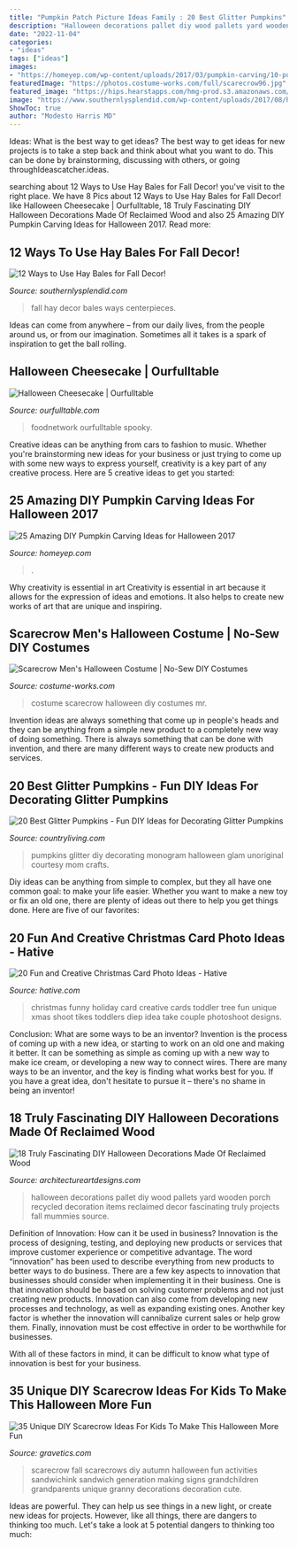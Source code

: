 ```yaml
---
title: "Pumpkin Patch Picture Ideas Family : 20 Best Glitter Pumpkins"
description: "Halloween decorations pallet diy wood pallets yard wooden porch recycled decoration items reclaimed decor fascinating truly projects fall mummies source"
date: "2022-11-04"
categories:
- "ideas"
tags: ["ideas"]
images:
- "https://homeyep.com/wp-content/uploads/2017/03/pumpkin-carving/10-pumpkin-carving-ideas-for-halloween.jpg"
featuredImage: "https://photos.costume-works.com/full/scarecrow96.jpg"
featured_image: "https://hips.hearstapps.com/hmg-prod.s3.amazonaws.com/images/glitter-pumpkins-monogram-1530805101.jpg?crop=1xw:1xh;center,top&amp;resize=480:*"
image: "https://www.southernlysplendid.com/wp-content/uploads/2017/08/hay5.jpg"
ShowToc: true
author: "Modesto Harris MD"
---
```



Ideas: What is the best way to get ideas?
The best way to get ideas for new projects is to take a step back and think about what you want to do. This can be done by brainstorming, discussing with others, or going throughIdeascatcher.ideas.

	

		
searching about 12 Ways to Use Hay Bales for Fall Decor! you've visit to the right place. We have 8 Pics about 12 Ways to Use Hay Bales for Fall Decor! like Halloween Cheesecake | Ourfulltable, 18 Truly Fascinating DIY Halloween Decorations Made Of Reclaimed Wood and also 25 Amazing DIY Pumpkin Carving Ideas for Halloween 2017. Read more:
		
    
## 12 Ways To Use Hay Bales For Fall Decor!

<img loading=lazy src="https://www.southernlysplendid.com/wp-content/uploads/2017/08/hay5.jpg" onerror="this.onerror=null;this.src='https://tse3.mm.bing.net/th?id=OIP.Vmdd0Rj1IoBNTL_Xig7w6gHaLB&amp;pid=15.1';" alt="12 Ways to Use Hay Bales for Fall Decor!">

_Source: southernlysplendid.com_

>fall hay decor bales ways centerpieces. 

	

Ideas can come from anywhere – from our daily lives, from the people around us, or from our imagination. Sometimes all it takes is a spark of inspiration to get the ball rolling.

    
## Halloween Cheesecake | Ourfulltable

<img loading=lazy src="https://ourfulltable.com/wp-content/uploads/2020/10/ccookingfoto1532379411960.jpeg" onerror="this.onerror=null;this.src='https://tse2.mm.bing.net/th?id=OIP.d5RrFsAq9IJgrRn3iAFkAAHaFj&amp;pid=15.1';" alt="Halloween Cheesecake | Ourfulltable">

_Source: ourfulltable.com_

>foodnetwork ourfulltable spooky. 

	

Creative ideas can be anything from cars to fashion to music. Whether you're brainstorming new ideas for your business or just trying to come up with some new ways to express yourself, creativity is a key part of any creative process. Here are 5 creative ideas to get you started:

    
## 25 Amazing DIY Pumpkin Carving Ideas For Halloween 2017

<img loading=lazy src="https://homeyep.com/wp-content/uploads/2017/03/pumpkin-carving/10-pumpkin-carving-ideas-for-halloween.jpg" onerror="this.onerror=null;this.src='https://tse1.mm.bing.net/th?id=OIP.5W0Nmp4oyFbZgj7sDX2vEwHaLI&amp;pid=15.1';" alt="25 Amazing DIY Pumpkin Carving Ideas for Halloween 2017">

_Source: homeyep.com_

>. 

	

Why creativity is essential in art
Creativity is essential in art because it allows for the expression of ideas and emotions. It also helps to create new works of art that are unique and inspiring.

    
## Scarecrow Men&#039;s Halloween Costume | No-Sew DIY Costumes

<img loading=lazy src="https://photos.costume-works.com/full/scarecrow96.jpg" onerror="this.onerror=null;this.src='https://tse2.mm.bing.net/th?id=OIP.uNZJ2qCI5bySVCmuoulevwHaNE&amp;pid=15.1';" alt="Scarecrow Men&#039;s Halloween Costume | No-Sew DIY Costumes">

_Source: costume-works.com_

>costume scarecrow halloween diy costumes mr. 

	

Invention ideas are always something that come up in people's heads and they can be anything from a simple new product to a completely new way of doing something. There is always something that can be done with invention, and there are many different ways to create new products and services.

    
## 20 Best Glitter Pumpkins - Fun DIY Ideas For Decorating Glitter Pumpkins

<img loading=lazy src="https://hips.hearstapps.com/hmg-prod.s3.amazonaws.com/images/glitter-pumpkins-monogram-1530805101.jpg?crop=1xw:1xh;center,top&amp;resize=480:*" onerror="this.onerror=null;this.src='https://tse1.mm.bing.net/th?id=OIP.CFAeNNQ8ZC4H4GRaLVU6qQHaLL&amp;pid=15.1';" alt="20 Best Glitter Pumpkins - Fun DIY Ideas for Decorating Glitter Pumpkins">

_Source: countryliving.com_

>pumpkins glitter diy decorating monogram halloween glam unoriginal courtesy mom crafts. 

	

Diy ideas can be anything from simple to complex, but they all have one common goal: to make your life easier. Whether you want to make a new toy or fix an old one, there are plenty of ideas out there to help you get things done. Here are five of our favorites: 

    
## 20 Fun And Creative Christmas Card Photo Ideas - Hative

<img loading=lazy src="https://hative.com/wp-content/uploads/2014/11/christmas-card-photo-ideas/19-christmas-card-photo-ideas.jpg" onerror="this.onerror=null;this.src='https://tse1.mm.bing.net/th?id=OIP.oRaY5QY4AGzTNCpJzST8AQHaKD&amp;pid=15.1';" alt="20 Fun and Creative Christmas Card Photo Ideas - Hative">

_Source: hative.com_

>christmas funny holiday card creative cards toddler tree fun unique xmas shoot tikes toddlers diep idea take couple photoshoot designs. 

	

Conclusion: What are some ways to be an inventor?
Invention is the process of coming up with a new idea, or starting to work on an old one and making it better. It can be something as simple as coming up with a new way to make ice cream, or developing a new way to connect wires. There are many ways to be an inventor, and the key is finding what works best for you. If you have a great idea, don't hesitate to pursue it – there's no shame in being an inventor!

    
## 18 Truly Fascinating DIY Halloween Decorations Made Of Reclaimed Wood

<img loading=lazy src="http://www.architectureartdesigns.com/wp-content/uploads/2016/09/15-8.jpg" onerror="this.onerror=null;this.src='https://tse2.mm.bing.net/th?id=OIP.d7_F82pkTBkZOq5DCjnEMwHaJ4&amp;pid=15.1';" alt="18 Truly Fascinating DIY Halloween Decorations Made Of Reclaimed Wood">

_Source: architectureartdesigns.com_

>halloween decorations pallet diy wood pallets yard wooden porch recycled decoration items reclaimed decor fascinating truly projects fall mummies source. 

	

Definition of Innovation: How can it be used in business?
Innovation is the process of designing, testing, and deploying new products or services that improve customer experience or competitive advantage. The word “innovation” has been used to describe everything from new products to better ways to do business.
There are a few key aspects to innovation that businesses should consider when implementing it in their business. One is that innovation should be based on solving customer problems and not just creating new products. Innovation can also come from developing new processes and technology, as well as expanding existing ones. Another key factor is whether the innovation will cannibalize current sales or help grow them. Finally, innovation must be cost effective in order to be worthwhile for businesses.

With all of these factors in mind, it can be difficult to know what type of innovation is best for your business.

    
## 35 Unique DIY Scarecrow Ideas For Kids To Make This Halloween More Fun

<img loading=lazy src="http://www.gravetics.com/wp-content/uploads/2017/07/fall-scarecrows.jpg" onerror="this.onerror=null;this.src='https://tse1.mm.bing.net/th?id=OIP.N0MghjFDCXaeABjn08cGsQHaJs&amp;pid=15.1';" alt="35 Unique DIY Scarecrow Ideas For Kids To Make This Halloween More Fun">

_Source: gravetics.com_

>scarecrow fall scarecrows diy autumn halloween fun activities sandwichink sandwich generation making signs grandchildren grandparents unique granny decorations decoration cute. 

	

Ideas are powerful. They can help us see things in a new light, or create new ideas for projects. However, like all things, there are dangers to thinking too much. Let's take a look at 5 potential dangers to thinking too much:

